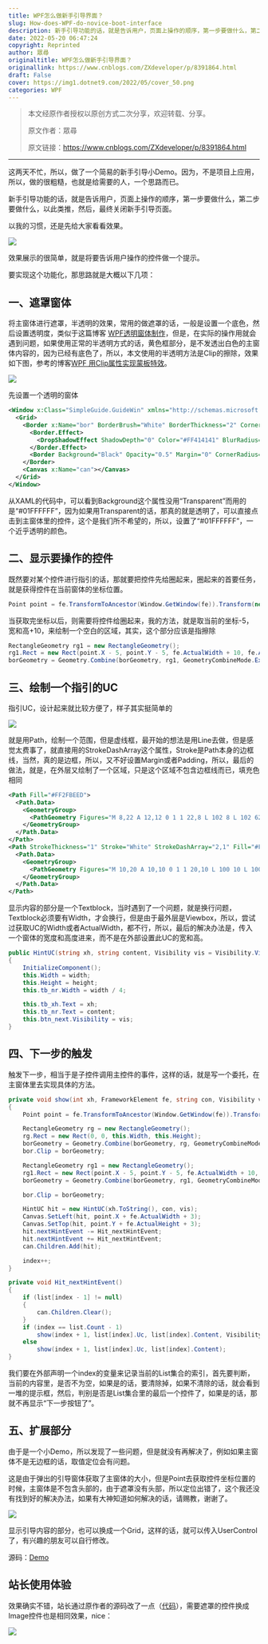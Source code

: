 ```yaml
---
title: WPF怎么做新手引导界面？
slug: How-does-WPF-do-novice-boot-interface
description: 新手引导功能的话，就是告诉用户，页面上操作的顺序，第一步要做什么，第二步要做什么，以此类推，然后，最终关闭新手引导页面。
date: 2022-05-20 06:47:24
copyright: Reprinted
author: 眾尋
originaltitle: WPF怎么做新手引导界面？
originallink: https://www.cnblogs.com/ZXdeveloper/p/8391864.html
draft: False
cover: https://img1.dotnet9.com/2022/05/cover_50.png
categories: WPF
---
```


>本文经原作者授权以原创方式二次分享，欢迎转载、分享。
>
>原文作者：眾尋
>
>原文链接：https://www.cnblogs.com/ZXdeveloper/p/8391864.html

---

这两天不忙，所以，做了一个简易的新手引导小Demo。因为，不是项目上应用，所以，做的很粗糙，也就是给需要的人，一个思路而已。

新手引导功能的话，就是告诉用户，页面上操作的顺序，第一步要做什么，第二步要做什么，以此类推，然后，最终关闭新手引导页面。

以我的习惯，还是先给大家看看效果。

![](https://img1.dotnet9.com/2022/05/5001.gif)

效果展示的很简单，就是将要告诉用户操作的控件做一个提示。

要实现这个功能化，那思路就是大概以下几项：

## 一、遮罩窗体

将主窗体进行遮罩，半透明的效果，常用的做遮罩的话，一般是设置一个底色，然后设置透明度，类似于这篇博客 [WPF透明窗体制作](http://blog.csdn.net/cmis7645/article/details/7781990)，但是，在实际的操作用就会遇到问题，如果使用正常的半透明方式的话，黄色框部分，是不发透出白色的主窗体内容的，因为已经有底色了，所以，本文使用的半透明方法是Clip的擦除，效果如下图，参考的博客[WPF 用Clip属性实现蒙板特效](http://blog.csdn.net/feitiankoulan/article/details/25201593)。

![](https://img1.dotnet9.com/2022/05/5002.png)

先设置一个透明的窗体

```xml
<Window x:Class="SimpleGuide.GuideWin" xmlns="http://schemas.microsoft.com/winfx/2006/xaml/presentation" xmlns:x="http://schemas.microsoft.com/winfx/2006/xaml" xmlns:d="http://schemas.microsoft.com/expression/blend/2008" xmlns:mc="http://schemas.openxmlformats.org/markup-compatibility/2006" xmlns:local="clr-namespace:SimpleGuide" mc:Ignorable="d" Title="GuideWin" WindowStyle="None" AllowsTransparency="True" x:Name="gw" Background="#01FFFFFF" ShowInTaskbar="False">
  <Grid>
    <Border x:Name="bor" BorderBrush="White" BorderThickness="2" CornerRadius="5" Opacity="0.8">
      <Border.Effect>
        <DropShadowEffect ShadowDepth="0" Color="#FF414141" BlurRadius="8" />
      </Border.Effect>
      <Border Background="Black" Opacity="0.5" Margin="0" CornerRadius="5" />
    </Border>
    <Canvas x:Name="can"></Canvas>
  </Grid>
</Window>
```

从XAML的代码中，可以看到Background这个属性没用“Transparent”而用的是“#01FFFFFF”，因为如果用Transparent的话，那真的就是透明了，可以直接点击到主窗体里的控件，这个是我们所不希望的，所以，设置了“#01FFFFFF”，一个近乎透明的颜色。

## 二、显示要操作的控件

既然要对某个控件进行指引的话，那就要把控件先给圈起来，圈起来的首要任务，就是获得控件在当前窗体的坐标位置。

```csharp
Point point = fe.TransformToAncestor(Window.GetWindow(fe)).Transform(new Point(0, 0));
```

当获取完坐标以后，则需要将控件给圈起来，我的方法，就是取当前的坐标-5，宽和高+10，来绘制一个空白的区域，其实，这个部分应该是指擦除

```csharp
RectangleGeometry rg1 = new RectangleGeometry();
rg1.Rect = new Rect(point.X - 5, point.Y - 5, fe.ActualWidth + 10, fe.ActualHeight + 10);
borGeometry = Geometry.Combine(borGeometry, rg1, GeometryCombineMode.Exclude, null);
```

## 三、绘制一个指引的UC

指引UC，设计起来就比较方便了，样子其实挺简单的

![](https://img1.dotnet9.com/2022/05/5003.png)

就是用Path，绘制一个范围，但是虚线框，最开始的想法是用Line去做，但是感觉太费事了，就直接用的StrokeDashArray这个属性，Stroke是Path本身的边框线，当然，真的是边框，所以，又不好设置Margin或者Padding，所以，最后的做法，就是，在外层又绘制了一个区域，只是这个区域不包含边框线而已，填充色相同

```xml
<Path Fill="#FF2FBEED">
  <Path.Data>
    <GeometryGroup>
      <PathGeometry Figures="M 8,22 A 12,12 0 1 1 22,8 L 102 8 L 102 62 L 8 62 Z" />
    </GeometryGroup>
  </Path.Data>
</Path>
<Path StrokeThickness="1" Stroke="White" StrokeDashArray="2,1" Fill="#FF2FBEED">
  <Path.Data>
    <GeometryGroup>
      <PathGeometry Figures="M 10,20 A 10,10 0 1 1 20,10 L 100 10 L 100 60 L 10 60 Z" />
    </GeometryGroup>
  </Path.Data>
</Path>
```

显示内容的部分是一个Textblock，当时遇到了一个问题，就是换行问题，Textblock必须要有Width，才会换行，但是由于最外层是Viewbox，所以，尝试过获取UC的Width或者ActualWidth，都不行，所以，最后的解决办法是，传入一个窗体的宽度和高度进来，而不是在外部设置此UC的宽和高。

```csharp
public HintUC(string xh, string content, Visibility vis = Visibility.Visible, int width = 260, int height = 160)
{
    InitializeComponent();
    this.Width = width;
    this.Height = height;
    this.tb_nr.Width = width / 4;

    this.tb_xh.Text = xh;
    this.tb_nr.Text = content;
    this.btn_next.Visibility = vis;
}
```

## 四、下一步的触发

触发下一步，相当于是子控件调用主控件的事件，这样的话，就是写一个委托，在主窗体里去实现具体的方法。

```csharp
private void show(int xh, FrameworkElement fe, string con, Visibility vis = Visibility.Visible)
{
    Point point = fe.TransformToAncestor(Window.GetWindow(fe)).Transform(new Point(0, 0));//获取控件坐标点

    RectangleGeometry rg = new RectangleGeometry();
    rg.Rect = new Rect(0, 0, this.Width, this.Height);
    borGeometry = Geometry.Combine(borGeometry, rg, GeometryCombineMode.Union, null);
    bor.Clip = borGeometry;

    RectangleGeometry rg1 = new RectangleGeometry();
    rg1.Rect = new Rect(point.X - 5, point.Y - 5, fe.ActualWidth + 10, fe.ActualHeight + 10);
    borGeometry = Geometry.Combine(borGeometry, rg1, GeometryCombineMode.Exclude, null);

    bor.Clip = borGeometry;

    HintUC hit = new HintUC(xh.ToString(), con, vis);
    Canvas.SetLeft(hit, point.X + fe.ActualWidth + 3);
    Canvas.SetTop(hit, point.Y + fe.ActualHeight + 3);
    hit.nextHintEvent -= Hit_nextHintEvent;
    hit.nextHintEvent += Hit_nextHintEvent;
    can.Children.Add(hit);

    index++;
}
```

```csharp
private void Hit_nextHintEvent()
{
    if (list[index - 1] != null)
    {
        can.Children.Clear();
    }
    if (index == list.Count - 1)
        show(index + 1, list[index].Uc, list[index].Content, Visibility.Collapsed);
    else
        show(index + 1, list[index].Uc, list[index].Content);
}
```

我们要在外部声明一个index的变量来记录当前的List集合的索引，首先要判断，当前的内容里，是否不为空，如果是的话，要清除掉，如果不清除的话，就会看到一堆的提示框，然后，判别是否是List集合里的最后一个控件了，如果是的话，那就不再显示“下一步按钮了”。

## 五、扩展部分

由于是一个小Demo，所以发现了一些问题，但是就没有再解决了，例如如果主窗体不是无边框的话，取值定位会有问题。

这是由于弹出的引导窗体获取了主窗体的大小，但是Point去获取控件坐标位置的时候，主窗体是不包含头部的，由于遮罩没有头部，所以定位出错了，这个我还没有找到好的解决办法，如果有大神知道如何解决的话，请赐教，谢谢了。

![](https://img1.dotnet9.com/2022/05/5004.png)

显示引导内容的部分，也可以换成一个Grid，这样的话，就可以传入UserControl了，有兴趣的朋友可以自行修改。

源码：[Demo](https://files.cnblogs.com/files/ZXdeveloper/SimpleGuide.zip)

## 站长使用体验

效果确实不错，站长通过原作者的源码改了一点（[代码](https://github.com/dotnet9/TerminalMACS.ManagerForWPF/tree/master/src/Demo/SimpleGuide)），需要遮罩的控件换成Image控件也是相同效果，nice：

![](https://img1.dotnet9.com/2022/05/5005.gif)
